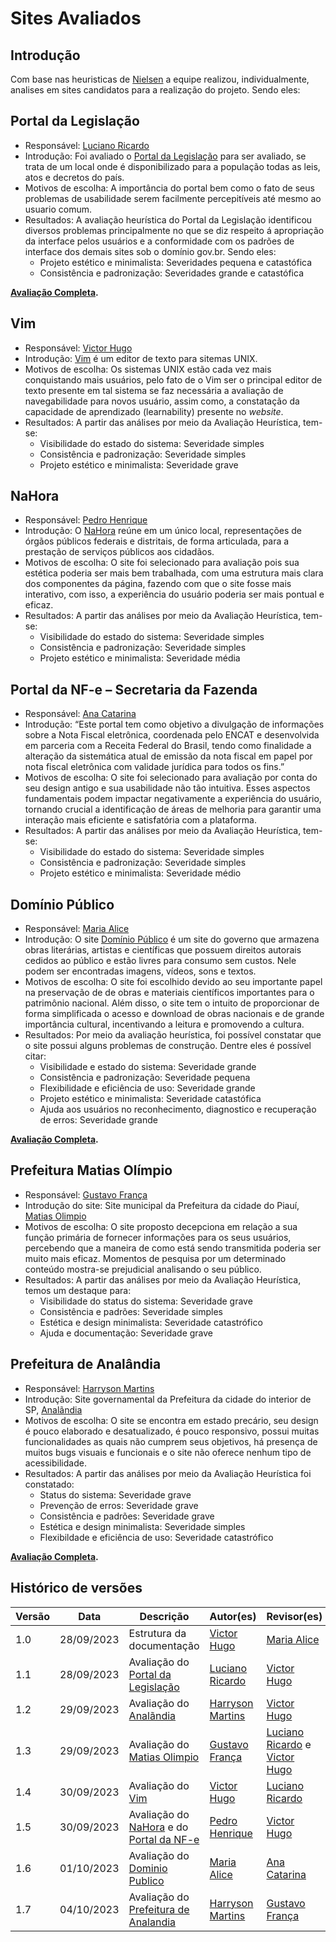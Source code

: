 # Sites Avaliados



## Introdução

<p>Com base nas heuristicas de <a href="##">Nielsen</a> a equipe realizou, individualmente, analises em sites candidatos para a realização do projeto. Sendo eles:</p>



## Portal da Legislação

- Responsável: [Luciano Ricardo](https://github.com/l-ricardo)
- Introdução: Foi avaliado o [Portal da Legislação](http://www4.planalto.gov.br/legislacao/) para ser avaliado, se trata de um local onde é disponibilizado para a população todas as leis, atos e decretos do país.
- Motivos de escolha: A importância do portal bem como o fato de seus problemas de usabilidade serem facilmente percepitíveis até mesmo ao usuario comum.
- Resultados: A avaliação heurística do Portal da Legislação identificou diversos problemas principalmente no que se diz respeito á apropriação da interface pelos usuários e a conformidade com os padrões de interface dos demais sites sob o domínio gov.br. Sendo eles:
    - Projeto estético e minimalista: Severidades pequena e catastófica
    - Consistência e padronização: Severidades grande e catastófica

**[Avaliação Completa](../assets/avaliacoes/AvalicaoLegislativo.pdf).**



## Vim

- Responsável: [Victor Hugo](https://github.com/ViictorHugoo) 
- Introdução: [Vim](https://www.vim.org) é um editor de texto para sitemas UNIX.
- Motivos de escolha: Os sistemas UNIX estão cada vez mais conquistando mais usuários, pelo fato de o Vim ser o principal editor de texto presente em tal sistema se faz necessária a avaliação de navegabilidade para novos usuário, assim como, a constatação da capacidade de aprendizado (learnability) presente no _website_.
- Resultados:  A partir das análises por meio da Avaliação Heurística, tem-se:
    - Visibilidade do estado do sistema: Severidade simples
    - Consistência e padronização: Severidade simples
    - Projeto estético e minimalista: Severidade grave



## NaHora

- Responsável: [Pedro Henrique](https://github.com/pedro-hsf)
- Introdução: O [NaHora](https://www.nahora.df.gov.br/) reúne em um único local, representações de órgãos públicos federais e distritais, de forma articulada, para a prestação de serviços públicos aos cidadãos. 
- Motivos de escolha: O site foi selecionado para avaliação pois sua estética poderia ser mais bem trabalhada, com uma estrutura mais clara dos componentes da página, fazendo com que o site fosse mais interativo, com isso, a experiência do usuário poderia ser mais pontual e eficaz.
- Resultados: A partir das análises por meio da Avaliação Heurística, tem-se:
    - Visibilidade do estado do sistema: Severidade simples
    - Consistência e padronização: Severidade simples
    - Projeto estético e minimalista: Severidade média



## Portal da NF-e – Secretaria da Fazenda

- Responsável: [Ana Catarina](https://github.com/an4catarina)
- Introdução: “Este portal tem como objetivo a divulgação de informações sobre a Nota Fiscal eletrônica, coordenada pelo ENCAT e desenvolvida em parceria com a Receita Federal do Brasil, tendo como finalidade a alteração da sistemática atual de emissão da nota fiscal em papel por nota fiscal eletrônica com validade jurídica para todos os fins.”
- Motivos de escolha: O site foi selecionado para avaliação por conta do seu design antigo e sua usabilidade não tão intuitiva. Esses aspectos fundamentais podem impactar negativamente a experiência do usuário, tornando crucial a identificação de áreas de melhoria para garantir uma interação mais eficiente e satisfatória com a plataforma.
- Resultados: A partir das análises por meio da Avaliação Heurística, tem-se:
    - Visibilidade do estado do sistema: Severidade simples
    - Consistência e padronização: Severidade simples
    - Projeto estético e minimalista: Severidade médio



## Domínio Público

- Responsável: [Maria Alice](https://github.com/Maliz30)
- Introdução: O site [Domínio Público](http://www.dominiopublico.gov.br/pesquisa/PesquisaObraForm.jsp) é um site do governo que armazena obras literárias, artistas e científicas que possuem direitos autorais cedidos ao público e estão livres para consumo sem custos. Nele podem ser encontradas imagens, vídeos, sons e textos.
- Motivos de escolha: O site foi escolhido devido ao seu importante papel na preservação de de obras e materiais científicos importantes para o patrimônio nacional. Além disso, o site tem o intuito de proporcionar de forma simplificada o acesso e download de obras nacionais e de grande importância cultural, incentivando a leitura e promovendo a cultura.
- Resultados: Por meio da avaliação heurística, foi possível constatar que o site possui alguns problemas de construção. Dentre eles é possível citar:
    - Visibilidade e estado do sistema: Severidade grande
    - Consistência e padronização: Severidade pequena
    - Flexibilidade e eficiência de uso: Severidade grande
    - Projeto estético e minimalista: Severidade catastófica
    - Ajuda aos usuários no reconhecimento, diagnostico e recuperação de erros: Severidade grande

**[Avaliação Completa](../assets/avaliacoes/DominioPublico.pdf).**



## Prefeitura Matias Olímpio 

- Responsável: [Gustavo França](https://github.com/gustavofbs)
- Introdução do site: Site municipal da Prefeitura da cidade do Piauí, [Matias Olimpio](https://www.matiasolimpio.pi.gov.br/)
- Motivos de escolha: O site proposto decepciona em relação a sua função primária de fornecer informações para os seus usuários, percebendo que a maneira de como está sendo transmitida poderia ser muito mais eficaz. Momentos de pesquisa por um determinado conteúdo mostra-se prejudicial analisando o seu público.
- Resultados: A partir das análises por meio da Avaliação Heurística, temos um destaque para: 
    - Visibilidade do status do sistema: Severidade grave
    - Consistência e padrões: Severidade simples
    - Estética e design minimalista: Severidade catastrófico
    - Ajuda e documentação: Severidade grave



## Prefeitura de Analândia  

- Responsável: [Harryson Martins](https://github.com/harry-cmartin)
- Introdução: Site governamental da Prefeitura da cidade do interior de SP, [Analãndia](https://www.analandia.sp.gov.br/)
- Motivos de escolha: O site se encontra em estado precário, seu design é pouco elaborado e desatualizado, é pouco responsivo, possui muitas funcionalidades as quais não cumprem seus objetivos, há presença de muitos bugs visuais e funcionais e o site não oferece nenhum tipo de acessibilidade.  
- Resultados: A partir das análises por meio da Avaliação Heurística foi constatado: 
    - Status do sistema: Severidade grave
    - Prevenção de erros: Severidade grave
    - Consistência e padrões: Severidade grave
    - Estética e design minimalista: Severidade simples
    - Flexibildade e eficiência de uso: Severidade catastrófico

**[Avaliação Completa](../assets/avaliacoes/AvaliaçãoAnalandia.pdf).**

## Histórico de versões

| Versão | Data       | Descrição                                                                                                                        | Autor(es)                                       | Revisor(es)                                                                                      |
| ------ | ---------- | -------------------------------------------------------------------------------------------------------------------------------- | ----------------------------------------------- | ------------------------------------------------------------------------------------------------ |
| 1.0    | 28/09/2023 | Estrutura da documentação                                                                                                        | [Victor Hugo](https://github.com/ViictorHugoo)  | [Maria Alice](https://github.com/Maliz30)                                                        |
| 1.1    | 28/09/2023 | Avaliação do [Portal da Legislação](http://www4.planalto.gov.br/legislacao/)                                                     | [Luciano Ricardo](https://github.com/l-ricardo) | [Victor Hugo](https://github.com/ViictorHugoo)                                                   |
| 1.2    | 29/09/2023 | Avaliação do [Analãndia](https://www.analandia.sp.gov.br/)                                                                       | [Harryson Martins](https://github.com/harry-cmartin)    | [Victor Hugo](https://github.com/ViictorHugoo)                                                   |
| 1.3    | 29/09/2023 | Avaliação do [Matias Olimpio](https://www.matiasolimpio.pi.gov.br/)                                                              | [Gustavo França](https://github.com/gustavofbs)        | [Luciano Ricardo](https://github.com/l-ricardo) e [Victor Hugo](https://github.com/ViictorHugoo) |
| 1.4    | 30/09/2023 | Avaliação do [Vim](https://www.vim.org)                                                                                          | [Victor Hugo](https://github.com/ViictorHugoo)  | [Luciano Ricardo](https://github.com/l-ricardo)                                                  |
| 1.5    | 30/09/2023 | Avaliação do [NaHora](https://www.nahora.df.gov.br/) e do [Portal da NF-e](https://www.nfe.fazenda.gov.br/portal/principal.aspx) | [Pedro Henrique](https://github.com/pedro-hsf)  | [Victor Hugo](https://github.com/ViictorHugoo)                                                   |
| 1.6    | 01/10/2023 | Avaliação do [Dominio Publico](http://www.dominiopublico.gov.br/pesquisa/PesquisaObraForm.jsp)                                   | [Maria Alice](https://github.com/Maliz30)       | [Ana Catarina](https://github.com/an4catarina)                                                   |
|1.7     | 04/10/2023 | Avaliação do [Prefeitura de Analandia](https://www.analandia.sp.gov.br/) | [Harryson Martins](https://github.com/harry-cmartin)| [Gustavo França](https://github.com/gustavofbs)|
